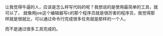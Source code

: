 让我觉得牛逼的人，应该是怎么样写代码的呢？我想说的是使用最简单的工具，就可以了，
就像用joe这个编辑器写c的那个程序员就是很厉害的程序员，我觉得那样就是很就比，可以通过命令行完成很多任务就是那样的一个人。

而不是通过很多工具完成的。
